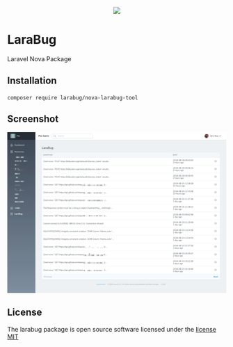 <p align="center">
    <a href="https://www.larabug.com" target="_blank"><img width="130" src="https://www.larabug.com/images/icon128x121.png"></a>
</p>

# LaraBug

Laravel Nova Package

## Installation 

```
composer require larabug/nova-larabug-tool
```

## Screenshot

![alt text](https://raw.githubusercontent.com/LaraBug/nova-larabug-tool/master/screenshot.png)


## License

The larabug package is open source software licensed under the [license MIT](http://opensource.org/licenses/MIT)

